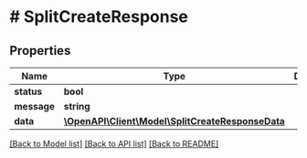 # # SplitCreateResponse

## Properties

Name | Type | Description | Notes
------------ | ------------- | ------------- | -------------
**status** | **bool** |  |
**message** | **string** |  |
**data** | [**\OpenAPI\Client\Model\SplitCreateResponseData**](SplitCreateResponseData.md) |  |

[[Back to Model list]](../../README.md#models) [[Back to API list]](../../README.md#endpoints) [[Back to README]](../../README.md)
